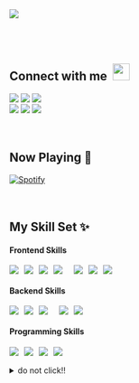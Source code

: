 <br/> <br/> 
<a style="text-align:center;" target="_blank" href="https://algnot.github.io/me/">
  <img src="https://readme-typing-svg.herokuapp.com?font=monospace&color=FF0000&size=25&center=true&vCenter=true&lines=My+name+is+tongla!;Nice+to+meet+you+:);Click+me+!!!">
</a>
<br/> <br/> <br/> <br/>

<h2>Connect with me <img src="https://raw.githubusercontent.com/iampavangandhi/iampavangandhi/master/gifs/Hi.gif" style="margin-left:5px;" width="30px"></h2>
<a target="_blank" href="https://web.facebook.com/glatnw/"><img src="https://img.shields.io/badge/Facebook-1877F2?style=for-the-badge&logo=facebook&logoColor=white"></a>
<a target="_blank" href="https://www.instagram.com/algnott/"><img src="https://img.shields.io/badge/Instagram-E4405F?style=for-the-badge&logo=instagram&logoColor=white"></a>
<a target="_blank" href="https://twitter.com/tongogwanttodie"><img src="https://img.shields.io/badge/Twitter-1DA1F2?style=for-the-badge&logo=twitter&logoColor=white"></a>
<br/>
<a target="_blank" href="https://thanawat-k2000.medium.com/"><img src="https://img.shields.io/badge/Medium-12100E?style=for-the-badge&logo=medium&logoColor=white"></a>
<a target="_blank" href="mailto:thanawat.k2000@gmail.com"><img src="https://img.shields.io/badge/Gmail-D14836?style=for-the-badge&logo=gmail&logoColor=white"></a>
<a target="_blank" href="https://steamcommunity.com/id/algnot/"><img src="https://img.shields.io/badge/Steam-000000?style=for-the-badge&logo=steam&logoColor=white"></a>
<br/> <br/> <br/>
<h2>Now Playing 🎵</h2>

[![Spotify](https://novatorem-6wrfmlo52-algnot.vercel.app/api/spotify)](https://open.spotify.com/user/21sngcvfnm2hsogmv2rfut3kq)
<br/> <br/> <br/>

<h2>My Skill Set ✨</h2>

#### Frontend Skills

<span style="display:flex; gap:10px;">
    <img src="https://img.shields.io/badge/HTML5-E34F26?style=for-the-badge&logo=html5&logoColor=white">
    <img src="https://img.shields.io/badge/CSS3-1572B6?style=for-the-badge&logo=css3&logoColor=white">
    <img src="https://img.shields.io/badge/JavaScript-F7DF1E?style=for-the-badge&logo=javascript&logoColor=black">
    <img src="https://img.shields.io/badge/React-20232A?style=for-the-badge&logo=react&logoColor=61DAFB">
    <br/>
    <img src="https://img.shields.io/badge/Bootstrap-563D7C?style=for-the-badge&logo=bootstrap&logoColor=white">
    <img src="https://img.shields.io/badge/Redux-593D88?style=for-the-badge&logo=redux&logoColor=white">
    <img src="https://img.shields.io/badge/React_Router-CA4245?style=for-the-badge&logo=react-router&logoColor=white">
</span>

#### Backend Skills

<span style="display:flex; gap:10px;">
    <img src="https://img.shields.io/badge/Node.js-43853D?style=for-the-badge&logo=node.js&logoColor=white">
    <img src="https://img.shields.io/badge/Express.js-404D59?style=for-the-badge">
    <img src="https://img.shields.io/badge/MySQL-00000F?style=for-the-badge&logo=mysql&logoColor=white">
    <br/>
    <img src="https://img.shields.io/badge/MongoDB-4EA94B?style=for-the-badge&logo=mongodb&logoColor=white">
    <img src="https://img.shields.io/badge/PHP-777BB4?style=for-the-badge&logo=php&logoColor=white">
</span>

#### Programming Skills

<div style="display:flex; gap:10px;">
  <img src="https://img.shields.io/badge/C-00599C?style=for-the-badge&logo=c&logoColor=white">
  <img src="https://img.shields.io/badge/C%2B%2B-00599C?style=for-the-badge&logo=c%2B%2B&logoColor=white">
  <img src="https://img.shields.io/badge/Python-3776AB?style=for-the-badge&logo=python&logoColor=white">
  <img src="https://img.shields.io/badge/Java-ED8B00?style=for-the-badge&logo=java&logoColor=white">
</div>


<br/>

<details>
<summary>do not click!!</summary>
  <img  src="https://github-readme-stats.vercel.app/api/top-langs/?username=algnot&theme=tokyonight&langs_count=6" /> 
 </details>

